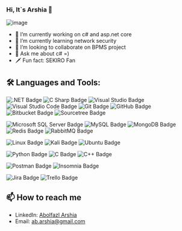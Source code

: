 ### Hi, It`s Arshia 👋

![image](https://github.com/MrSEKIRO/MrSEKIRO/assets/74832964/5d1c6544-8e72-4ae0-8e96-6122ed4f06f1)

- 🔭 I’m currently working on c# and asp.net core
- 🌱 I’m currently learning network security
- 👯 I’m looking to collaborate on BPMS project
- 💬 Ask me about c# =)
- 🗡 Fun fact: SEKIRO Fan


## 🛠️ Languages and Tools:

![.NET Badge](https://img.shields.io/badge/.NET-512BD4?logo=dotnet&logoColor=fff&style=flat)
![C Sharp Badge](https://img.shields.io/badge/C%20Sharp-239120?logo=csharp&logoColor=fff&style=flat)
![Visual Studio Badge](https://img.shields.io/badge/Visual%20Studio-5C2D91?logo=visualstudio&logoColor=fff&style=flat)
![Visual Studio Code Badge](https://img.shields.io/badge/Visual%20Studio%20Code-007ACC?logo=visualstudiocode&logoColor=fff&style=flat)
![Git Badge](https://img.shields.io/badge/Git-F05032?logo=git&logoColor=fff&style=flat)
![GitHub Badge](https://img.shields.io/badge/GitHub-181717?logo=github&logoColor=fff&style=flat)
![Bitbucket Badge](https://img.shields.io/badge/Bitbucket-0052CC?logo=bitbucket&logoColor=fff&style=flat)
![Sourcetree Badge](https://img.shields.io/badge/Sourcetree-0052CC?logo=sourcetree&logoColor=fff&style=flat)

![Microsoft SQL Server Badge](https://img.shields.io/badge/Microsoft%20SQL%20Server-CC2927?logo=microsoftsqlserver&logoColor=fff&style=flat)
![MySQL Badge](https://img.shields.io/badge/MySQL-4479A1?logo=mysql&logoColor=fff&style=flat)
![MongoDB Badge](https://img.shields.io/badge/MongoDB-47A248?logo=mongodb&logoColor=fff&style=flat)
![Redis Badge](https://img.shields.io/badge/redis-%23DD0031.svg?&style=flat&logo=redis&logoColor=white)
![RabbitMQ Badge](https://img.shields.io/badge/rabbitmq-%23FF6600.svg?&style=flat&logo=rabbitmq&logoColor=white)

![Linux Badge](https://img.shields.io/badge/Linux-FCC624?logo=linux&logoColor=000&style=flat)
![Kali Badge](https://img.shields.io/badge/Kali_Linux-557C94?style=flat&logo=kali-linux&logoColor=white)
![Ubuntu Badge](https://img.shields.io/badge/Ubuntu-E95420?logo=ubuntu&logoColor=fff&style=flat)

![Python Badge](https://img.shields.io/badge/Python-3776AB?logo=python&logoColor=fff&style=flat)
![C Badge](https://img.shields.io/badge/C-A8B9CC?logo=c&logoColor=fff&style=flat)
![C++ Badge](https://img.shields.io/badge/C%2B%2B-00599C?logo=cplusplus&logoColor=fff&style=flat)

![Postman Badge](https://img.shields.io/badge/Postman-FF6C37?logo=postman&logoColor=fff&style=flat)
![Insomnia Badge](https://img.shields.io/badge/Insomnia-4000BF?logo=insomnia&logoColor=fff&style=flat)

![Jira Badge](https://img.shields.io/badge/Jira-0052CC?logo=jira&logoColor=fff&style=flat)
![Trello Badge](https://img.shields.io/badge/Trello-0052CC?logo=trello&logoColor=fff&style=flat)


## 📫 How to reach me 

- LinkedIn: [Abolfazl Arshia](https://www.linkedin.com/in/abolfazl-arshia/)
- Email: ab.arshia@gmail.com
